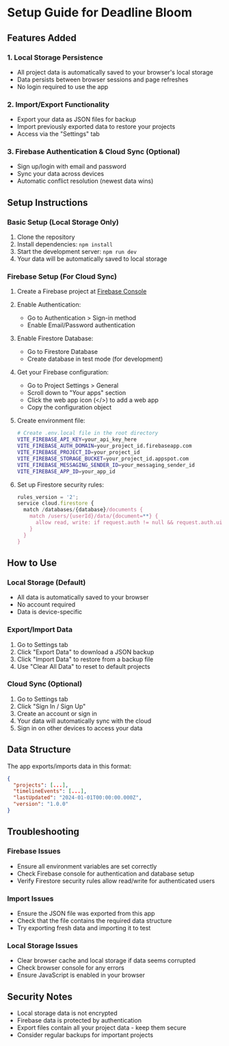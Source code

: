 # Setup Guide for Deadline Bloom

## Features Added

### 1. Local Storage Persistence
- All project data is automatically saved to your browser's local storage
- Data persists between browser sessions and page refreshes
- No login required to use the app

### 2. Import/Export Functionality
- Export your data as JSON files for backup
- Import previously exported data to restore your projects
- Access via the "Settings" tab

### 3. Firebase Authentication & Cloud Sync (Optional)
- Sign up/login with email and password
- Sync your data across devices
- Automatic conflict resolution (newest data wins)

## Setup Instructions

### Basic Setup (Local Storage Only)
1. Clone the repository
2. Install dependencies: `npm install`
3. Start the development server: `npm run dev`
4. Your data will be automatically saved to local storage

### Firebase Setup (For Cloud Sync)

1. Create a Firebase project at [Firebase Console](https://console.firebase.google.com/)

2. Enable Authentication:
   - Go to Authentication > Sign-in method
   - Enable Email/Password authentication

3. Enable Firestore Database:
   - Go to Firestore Database
   - Create database in test mode (for development)

4. Get your Firebase configuration:
   - Go to Project Settings > General
   - Scroll down to "Your apps" section
   - Click the web app icon (</>) to add a web app
   - Copy the configuration object

5. Create environment file:
   ```bash
   # Create .env.local file in the root directory
   VITE_FIREBASE_API_KEY=your_api_key_here
   VITE_FIREBASE_AUTH_DOMAIN=your_project_id.firebaseapp.com
   VITE_FIREBASE_PROJECT_ID=your_project_id
   VITE_FIREBASE_STORAGE_BUCKET=your_project_id.appspot.com
   VITE_FIREBASE_MESSAGING_SENDER_ID=your_messaging_sender_id
   VITE_FIREBASE_APP_ID=your_app_id
   ```

6. Set up Firestore security rules:
   ```javascript
   rules_version = '2';
   service cloud.firestore {
     match /databases/{database}/documents {
       match /users/{userId}/data/{document=**} {
         allow read, write: if request.auth != null && request.auth.uid == userId;
       }
     }
   }
   ```

## How to Use

### Local Storage (Default)
- All data is automatically saved to your browser
- No account required
- Data is device-specific

### Export/Import Data
1. Go to Settings tab
2. Click "Export Data" to download a JSON backup
3. Click "Import Data" to restore from a backup file
4. Use "Clear All Data" to reset to default projects

### Cloud Sync (Optional)
1. Go to Settings tab
2. Click "Sign In / Sign Up"
3. Create an account or sign in
4. Your data will automatically sync with the cloud
5. Sign in on other devices to access your data

## Data Structure

The app exports/imports data in this format:
```json
{
  "projects": [...],
  "timelineEvents": [...],
  "lastUpdated": "2024-01-01T00:00:00.000Z",
  "version": "1.0.0"
}
```

## Troubleshooting

### Firebase Issues
- Ensure all environment variables are set correctly
- Check Firebase console for authentication and database setup
- Verify Firestore security rules allow read/write for authenticated users

### Import Issues
- Ensure the JSON file was exported from this app
- Check that the file contains the required data structure
- Try exporting fresh data and importing it to test

### Local Storage Issues
- Clear browser cache and local storage if data seems corrupted
- Check browser console for any errors
- Ensure JavaScript is enabled in your browser

## Security Notes

- Local storage data is not encrypted
- Firebase data is protected by authentication
- Export files contain all your project data - keep them secure
- Consider regular backups for important projects
